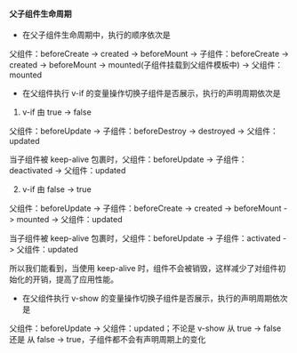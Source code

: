 #### 父子组件生命周期

-   在父子组件生命周期中，执行的顺序依次是

父组件：beforeCreate -> created -> beforeMount -> 子组件：beforeCreate -> created -> beforeMount -> mounted(子组件挂载到父组件模板中) -> 父组件：mounted

-   在父组件执行 v-if 的变量操作切换子组件是否展示，执行的声明周期依次是

1. v-if 由 true -> false

父组件：beforeUpdate -> 子组件：beforeDestroy -> destroyed -> 父组件：updated

当子组件被 keep-alive 包裹时，父组件：beforeUpdate -> 子组件：deactivated -> 父组件：updated

2. v-if 由 false -> true

父组件：beforeUpdate -> 子组件：beforeCreate -> created -> beforeMount -> mounted -> 父组件：updated

当子组件被 keep-alive 包裹时，父组件：beforeUpdate -> 子组件：activated -> 父组件：updated

所以我们能看到，当使用 keep-alive 时，组件不会被销毁，这样减少了对组件初始化的开销，提高了应用性能。

-   在父组件执行 v-show 的变量操作切换子组件是否展示，执行的声明周期依次是

父组件：beforeUpdate -> 父组件：updated；不论是 v-show 从 true -> false 还是 从 false -> true，子组件都不会有声明周期上的变化
